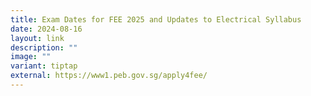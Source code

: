 ```yaml
---
title: Exam Dates for FEE 2025 and Updates to Electrical Syllabus
date: 2024-08-16
layout: link
description: ""
image: ""
variant: tiptap
external: https://www1.peb.gov.sg/apply4fee/
---
```

